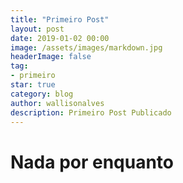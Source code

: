 ```yaml
---
title: "Primeiro Post"
layout: post
date: 2019-01-02 00:00
image: /assets/images/markdown.jpg
headerImage: false
tag:
- primeiro
star: true
category: blog
author: wallisonalves
description: Primeiro Post Publicado
---
```


# Nada por enquanto

